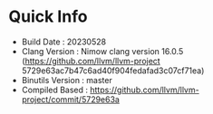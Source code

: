 # Quick Info
* Build Date : 20230528
* Clang Version : Nimow clang version 16.0.5 (https://github.com/llvm/llvm-project 5729e63ac7b47c6ad40f904fedafad3c07cf71ea)
* Binutils Version : master
* Compiled Based : https://github.com/llvm/llvm-project/commit/5729e63a

